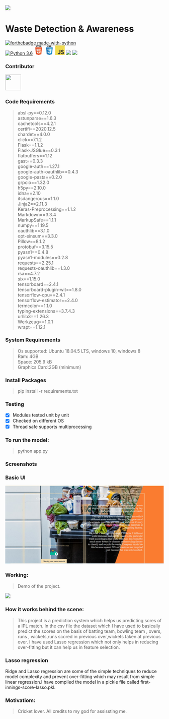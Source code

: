 <img src="https://eyelighting.com/wp-content/uploads/images/waste-and-recycling-containers.jpg">

# Waste Detection & Awareness

[![forthebadge made-with-python](http://ForTheBadge.com/images/badges/made-with-python.svg)](https://www.python.org/)                 
[![Python 3.6](https://img.shields.io/badge/python-3.6-blue.svg)](https://www.python.org/downloads/release/python-360/) 
<code><img height="30" src="https://raw.githubusercontent.com/github/explore/80688e429a7d4ef2fca1e82350fe8e3517d3494d/topics/html/html.png"></code>
<code><img height="30" src="https://raw.githubusercontent.com/github/explore/80688e429a7d4ef2fca1e82350fe8e3517d3494d/topics/css/css.png"></code>
<code><img height="30" src="https://raw.githubusercontent.com/github/explore/80688e429a7d4ef2fca1e82350fe8e3517d3494d/topics/javascript/javascript.png"></code>
<code><img height="30" src="https://github.com/tomchen/stack-icons/raw/master/logos/bootstrap.svg"></code>
<code><img height="30" src="https://symbols.getvecta.com/stencil_80/56_flask.3a79b5a056.jpg"></code>

### Contributor
<a href="https://github.com/argho28"><img src="https://avatars3.githubusercontent.com/u/54744863?s=400&v=4" height="50px" width="50px" alt=""/></a>



### Code Requirements
> absl-py==0.12.0</br>
>astunparse==1.6.3</br>
>cachetools==4.2.1</br>
>certifi==2020.12.5</br>
>chardet==4.0.0</br>
>click==7.1.2</br>
>Flask==1.1.2</br>
>Flask-JSGlue==0.3.1</br>
>flatbuffers==1.12</br>
>gast==0.3.3</br>
>google-auth==1.27.1</br>
>google-auth-oauthlib==0.4.3</br>
>google-pasta==0.2.0</br>
>grpcio==1.32.0</br>
>h5py==2.10.0</br>
>idna==2.10</br>
>itsdangerous==1.1.0</br>
>Jinja2==2.11.3</br>
>Keras-Preprocessing==1.1.2</br>
>Markdown==3.3.4</br>
>MarkupSafe==1.1.1</br>
>numpy==1.19.5</br>
>oauthlib==3.1.0</br>
>opt-einsum==3.3.0</br>
>Pillow==8.1.2</br>
>protobuf==3.15.5</br>
>pyasn1==0.4.8</br>
>pyasn1-modules==0.2.8</br>
>requests==2.25.1</br>
>requests-oauthlib==1.3.0</br>
>rsa==4.7.2</br>
>six==1.15.0</br>
>tensorboard==2.4.1</br>
>tensorboard-plugin-wit==1.8.0</br>
>tensorflow-cpu==2.4.1</br>
>tensorflow-estimator==2.4.0</br>
>termcolor==1.1.0</br>
>typing-extensions==3.7.4.3</br>
>urllib3==1.26.3</br>
>Werkzeug==1.0.1</br>
>wrapt==1.12.1</br>


### System Requirements
> Os supported: Ubuntu 18.04.5 LTS, windows 10, windows 8</br>
> Ram: 4GB</br>
> Space: 205.9 kB</br>
> Graphics Card:2GB (minimum)</br>

### Install Packages
> pip install -r requirements.txt

### Testing
- [x]  Modules tested unit by unit
- [x]  Checked on different OS
- [x]  Thread safe supports multiprocessing

### To run the model:
> python app.py

### Screenshots

### Basic UI
<img src="https://github.com/Mrinmoy-Aus/Waste-Detction-Awarness/blob/main/ui.png">

### Working:
> Demo of the project.
<img src="https://github.com/Mrinmoy-Aus/Waste-Detction-Awarness/blob/main/working.gif">

### How it works behind the scene:
> This project is a prediction system which helps us predicting sores of a IPL match. In the csv file the dataset which I have used to basically predict the scores on the basis of batting team, bowling team , overs, runs , wickets,runs scored in previous over,wickets taken at previous over. I have used Lasso regression which not only helps in reducing over-fitting but it can help us in feature selection.

### Lasso regression
Ridge and Lasso regression are some of the simple techniques to reduce model complexity and prevent over-fitting which may result from simple linear regression.I have compiled the model in a pickle file called first-innings-score-lasso.pkl.

### Motivatiom:
> Cricket lover. All credits to my god for assissting me.
